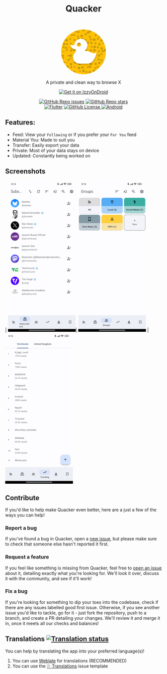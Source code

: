 <h1 align="center"> Quacker </h1> <br>
<p align="center">
  <a href="https://github.com/thehcj/quacker">
    <img alt="Quacker" title="Quacker" src="fastlane/metadata/android/en-US/images/icon.png" width="144" style="border-radius: 50%;">
  </a>
</p>
<p align="center">
  A private and clean way to browse X
</p>

<p align="center">
  <a href="https://apt.izzysoft.de/fdroid/index/apk/com.thehcj.quacker">
    <img alt="Get it on IzzyOnDroid" src="https://gitlab.com/IzzyOnDroid/repo/-/raw/master/assets/IzzyOnDroid.png" height="80"></a>
</p>
<p align="center">
<a href="https://github.com/TheHCJ/Quacker/issues"><img alt="GitHub Repo issues" src="https://m3-markdown-badges.vercel.app/issues/2/1/TheHCJ/Quacker"></a>
<a href="https://github.com/TheHCJ/Quacker"><img alt="GitHub Repo stars" src="https://m3-markdown-badges.vercel.app/stars/3/2/TheHCJ/Quacker"></a>
<br>
<a href="https://flutter.dev"><img alt="Flutter" src="https://ziadoua.github.io/m3-Markdown-Badges/badges/Flutter/flutter1.svg" height=20></a>
<a href="https://github.com/TheHCJ/Quacker/LICENSE"><img alt="GitHub License" src="https://img.shields.io/github/license/TheHCJ/Quacker">
</a>
<a href="https://android.com"><img alt="Android" src="https://ziadoua.github.io/m3-Markdown-Badges/badges/Android/android1.svg" height=20></a>
</p>
 
## Features:
* Feed: View your `Following` or if you prefer your `For You` feed
* Material You: Made to suit you
* Transfer: Easily export your data
* Private: Most of your data stays on device
* Updated: Constantly being worked on

## Screenshots

| <img alt="Viewing subscriptions" src="fastlane/metadata/android/en-US/images/phoneScreenshots/1.jpg" width="218"/>| <img alt="Viewing groups" src="fastlane/metadata/android/en-US/images/phoneScreenshots/2.jpg" width="218"/> | <img alt="Viewing trends" src="fastlane/metadata/android/en-US/images/phoneScreenshots/3.jpg" width="218"/>

## Contribute
If you'd like to help make Quacker even better, here are a just a few of the ways you can help!

### Report a bug
If you've found a bug in Quacker, open a [new issue](https://github.com/thehcj/quacker/issues/new/choose), but please make sure to check that someone else hasn't reported it first.

### Request a feature
If you feel like something is missing from Quacker, feel free to [open an issue](https://github.com/thehcj/quacker/issues/new/choose) about it, detailing exactly what you're looking for. We'll look it over, discuss it with the community, and see if it'll work!

### Fix a bug
If you're looking for something to dip your toes into the codebase, check if there are any issues labelled good first issue. Otherwise, if you see another issue you'd like to tackle, go for it - just fork the repository, push to a branch, and create a PR detailing your changes. We'll review it and merge it in, once it meets all our checks and balances!

## Translations <a href="https://hosted.weblate.org/engage/quacker/"><img src="https://hosted.weblate.org/widget/quacker/quacker/svg-badge.svg" alt="Translation status" /></a>

You can help by translating the app into your preferred language(s)!
1. You can use [Weblate](https://hosted.weblate.org/projects/quacker/quacker/) for translations (RECOMMENDED)
2. You can use the [⚐ Translations](https://github.com/TheHCJ/Quacker/issues/new?assignees=&labels=needs+triage&projects=&template=--translations.md&title=%5BTRANSLATION%5D) issue template

